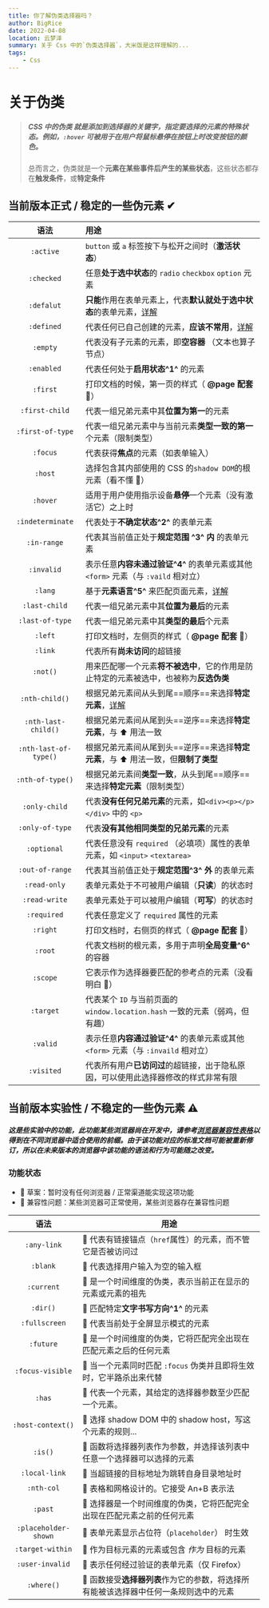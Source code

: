 ```yaml
---
title: 你了解伪类选择器吗？
author: BigRice
date: 2022-04-08
location: 云梦泽
summary: 关于 Css 中的`伪类选择器`，大米饭是这样理解的...
tags:
    - Css
---
```


# 关于伪类

> ##### CSS 中的**伪类** 就是添加到选择器的关键字，指定要选择的元素的**特殊状态**。例如，`:hover` 可被用于在用户将鼠标悬停在按钮上时改变按钮的颜色。
>
> 总而言之，伪类就是一个**元素在某些事件后产生的某些状态**，这些状态都存在**触发条件**，或**特定条件**

## 当前版本正式 / 稳定的一些伪元素 ✔

|         语法          | 用途                                                                                                                  |
| :-------------------: | :-------------------------------------------------------------------------------------------------------------------- |
|       `:active`       | `button` 或 `a` 标签按下与松开之间时（**激活状态**）                                                                  |
|      `:checked`       | 任意**处于选中状态**的 `radio` `checkbox` `option` 元素                                                               |
|      `:defalut`       | **只能**作用在表单元素上，代表**默认就处于选中状态**的表单元素，[详解](https://www.jb51.net/css/603647.html)          |
|      `:defined`       | 代表任何已自己创建的元素，**应该不常用**，[详解](https://developer.mozilla.org/zh-CN/docs/Web/CSS/:defined)           |
|       `:empty`        | 代表没有子元素的元素，即**空容器** （文本也算子节点）                                                                 |
|      `:enabled`       | 代表任何处于**启用状态^1^** 的元素                                                                                    |
|       `:first`        | 打印文档的时候，第一页的样式（ **@page 配套** 📄）                                                                    |
|    `:first-child`     | 代表一组兄弟元素中其**位置为第一**的元素                                                                              |
|   `:first-of-type`    | 代表一组兄弟元素中与当前元素**类型一致的第一**个元素（限制类型）                                                      |
|       `:focus`        | 代表获得**焦点**的元素（如表单输入）                                                                                  |
|        `:host`        | 选择包含其内部使用的 CSS 的`shadow DOM`的根元素（看不懂 🙁）                                                          |
|       `:hover`        | 适用于用户使用指示设备**悬停**一个元素（没有激活它）之上时                                                            |
|   `:indeterminate`    | 代表处于**不确定状态^2^** 的表单元素                                                                                  |
|      `:in-range`      | 代表其当前值正处于**规定范围 ^3^ 内** 的表单元素                                                                      |
|      `:invalid`       | 表示任意**内容未通过验证^4^** 的表单元素或其他 `<form>` 元素（与 `:vaild` 相对立）                                    |
|        `:lang`        | 基于**元素语言^5^** 来匹配页面元素，[详解](https://developer.mozilla.org/zh-CN/docs/Web/CSS/:lang)                    |
|     `:last-child`     | 代表一组兄弟元素中其**位置为最后**的元素                                                                              |
|    `:last-of-type`    | 代表一组兄弟元素中其**类型的最后**个元素                                                                              |
|        `:left`        | 打印文档时，左侧页的样式（ **@page 配套** 📄）                                                                        |
|        `:link`        | 代表所有**尚未访问**的超链接                                                                                          |
|       `:not()`        | 用来匹配哪一个元素**将不被选中**，它的作用是防止特定的元素被选中，也被称为**反选伪类**                                |
|    `:nth-child()`     | 根据兄弟元素间从头到尾==顺序==来选择**特定元素**，[详解](https://developer.mozilla.org/zh-CN/docs/Web/CSS/:nth-child) |
|  `:nth-last-child()`  | 根据兄弟元素间从尾到头==逆序==来选择**特定元素**，与 ⬆ 用法一致                                                       |
| `:nth-last-of-type()` | 根据兄弟元素间从尾到头==逆序==来选择**特定元素**，与 ⬆ 用法一致，但**限制了类型**                                     |
|   `:nth-of-type()`    | 根据兄弟元素间**类型一致**，从头到尾==顺序==来选择**特定元素**（限制类型）                                            |
|     `:only-child`     | 代表**没有任何兄弟元素**的元素，如`<div><p></p></div>` 中的 `<p>   `                                                  |
|    `:only-of-type`    | 代表**没有其他相同类型的兄弟元素**的元素                                                                              |
|      `:optional`      | 代表任意没有 `required` （必填项）属性的表单元素，如 `<input>` `<textarea>`                                           |
|    `:out-of-range`    | 代表其当前值正处于**规定范围^3^ 外** 的表单元素                                                                       |
|     `:read-only`      | 表单元素处于不可被用户编辑（**只读**）的状态时                                                                        |
|     `:read-write`     | 表单元素处于可以被用户编辑（**可写**）的状态时                                                                        |
|      `:required`      | 代表任意定义了 `required` 属性的元素                                                                                  |
|       `:right`        | 打印文档时，右侧页的样式（ **@page 配套** 📄）                                                                        |
|        `:root`        | 代表文档树的根元素，多用于声明**全局变量^6^** 的容器                                                                  |
|       `:scope`        | 它表示作为选择器要匹配的参考点的元素（没看明白 🥴）                                                                   |
|       `:target`       | 代表某个 `ID` 与当前页面的 `window.location.hash` 一致的元素（弱鸡，但有趣）                                          |
|       `:valid`        | 表示任意**内容通过验证^4^** 的表单元素或其他 `<form>` 元素（与 `:invaild` 相对立）                                    |
|      `:visited`       | 代表所有用户**已访问过**的超链接，出于隐私原因，可以使用此选择器修改的样式非常有限                                    |

[^1]: 一个元素能够被激活（如选择、点击或接受文本输入），或者能够获取焦点，则该元素是启用的，相对立的则是禁用状态（disabled state）。
[^2]: Radio 和 Checkbox 元素可以在选中状态和未选中状态之间切换，但有时处于不确定状态，既不选中也不取消选中。[详解](https://www.php.cn/css-tutorial-413432.html)
[^3]: 例如 Type 为 Number 的表单元素可设置 `Min` 与 `Max` 属性，这就是在规定的范围取值。若没有设置取值区间，那这个伪类无法生效。
[^4]: 例如 Type 为 Email 的表单元素，若用户输入字符串的 不符合 / 符合 规定，那这个伪类将会生效
[^5]: 即 HTML 元素设置的 `lang` 属性
[^6]: 在此伪类中可设置以 `--` 开头全局变量属性，例如 `--bgColor:#F000`，调用时则通过 `var(--bgColor)` 实现

## 当前版本实验性 / 不稳定的一些伪元素 ⚠

##### 这是些实验中的功能，此功能某些浏览器尚在开发中，请参考[浏览器兼容性表格](https://developer.mozilla.org/zh-CN/docs/Web/CSS/:any-link#browser_compatibility)以得到在不同浏览器中适合使用的前缀。由于该功能对应的标准文档可能被重新修订，所以在未来版本的浏览器中该功能的语法和行为可能随之改变。

### 功能状态

-   🔴 草案：暂时没有任何浏览器 / 正常渠道能实现这项功能
-   🔵 兼容性问题：某些浏览器可正常使用，某些浏览器存在兼容性问题

|         语法         | 用途                                                                                  |
| :------------------: | ------------------------------------------------------------------------------------- |
|     `:any-link`      | 🔵 代表有链接锚点（`href`属性）的元素，而不管它是否被访问过                           |
|       `:blank`       | 🔴 代表选择用户输入为空的输入框                                                       |
|      `:current`      | 🔴 是一个时间维度的伪类，表示当前正在显示的元素或元素的祖先                           |
|       `:dir()`       | 🔵 匹配特定**文字书写方向^1^** 的元素                                                 |
|    `:fullscreen`     | 🔵 代表当前处于全屏显示模式的元素                                                     |
|      `:future`       | 🔴 是一个时间维度的伪类，它将匹配完全出现在匹配元素之后的任何元素                     |
|   `:focus-visible`   | 🔵 当一个元素同时匹配 `:focus` 伪类并且即将生效时，它半路杀出来代替                   |
|        `:has`        | 🔴 代表一个元素，其给定的选择器参数至少匹配一个元素。                                 |
|  `:host-context()`   | 🔵 选择 shadow DOM 中的 shadow host，写这个元素的规则...                              |
|       `:is()`        | 🔵 函数将选择器列表作为参数，并选择该列表中任意一个选择器可以选择的元素               |
|    `:local-link`     | 🔴 当超链接的目标地址为跳转自身目录地址时                                             |
|      `:nth-col`      | 🔵 表格和网格设计的。它接受 An+B 表示法                                               |
|       `:past`        | 🔴 选择器是一个时间维度的伪类，它将匹配完全出现在匹配元素之前的任何元素               |
| `:placeholder-shown` | 🔵 表单元素显示占位符（`placeholder`） 时生效                                         |
|   `:target-within`   | 🔴 作为目标元素的元素或包含 _作为_ 目标的元素                                         |
|   `:user-invalid`    | 🔵 表示任何经过验证的表单元素（仅 Firefox）                                           |
|      `:where()`      | 🔴 函数接受**选择器列表**作为它的参数，将选择所有能被该选择器中任何一条规则选中的元素 |

[^1 ]: 与 `:lang` 类似，HTML 元素可设置 `dir` 属性
